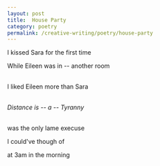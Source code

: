 ```yaml
---
layout: post
title:  House Party
category: poetry
permalink: /creative-writing/poetry/house-party
---
```


I kissed Sara for the first time

While Eileen was in -- another room

<br />
I liked Eileen more than Sara
<br /><br />

<i>Distance is -- a -- Tyranny</i><br /><br />

was the only lame execuse

I could've though of

at 3am in the morning
